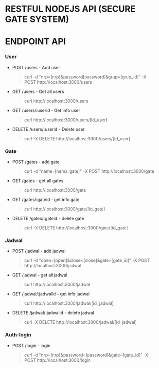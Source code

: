 # RESTFUL NODEJS API (SECURE GATE SYSTEM)

# ENDPOINT API

### User
- POST /users  - Add user
    > curl -d "nrp=[nrp]&password[password]&grup=[grup_id]"  -X POST http://localhost:3000/users
- GET /users  - Get all users
    > curl http://localhost:3000/users
- GET /users/:userid - Get info user
    > curl http://localhost:3000/users/[id_user]
- DELETE /users/:userid - Delete user
    > curl -X DELETE http://localhost:3000/users/[id_user]

### Gate
- POST /gates  - add gate
    > curl -d "name=[nama_gate]" -X POST http://localhost:3000/gate
- GET /gates  - get all gates
    > curl http://localhost:3000/gate
- GET /gates/:gateid - get info gate
    > curl http://localhost:3000/gate/[id_gate]
- DELETE /gates/:gateid - delete gate
    > curl -X DELETE http://localhost:3000/gate/[id_gate]

### Jadwal

- POST /jadwal  - add jadwal
    > curl -d "open=[open]&close=[close]&gate=[gate_id]" -X POST http://localhost:3000/jadwal
- GET /jadwal  - get all jadwal
    > curl http://localhost:3000/jadwal
- GET /jadwal/:jadwalid - get info jadwal
    > curl http://localhost:3000/jadwal/[id_jadwal]
- DELETE /jadwal/:jadwalid - delete jadwal
    > curl -X DELETE http://localhost:3000/jadwal/[id_jadwal]

### Auth-login
- POST /login  - login
    > curl -d "nrp=[nrp]&password=[password]&gate=[gate_id]" -X POST http://localhost:3000/login
